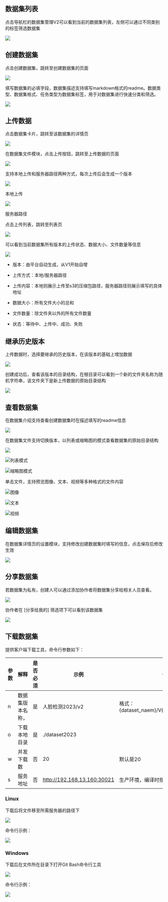 ## 数据集列表

点击导航栏的数据集管理V2可以看到当前的数据集列表，左侧可以通过不同类别的标签筛选数据集

![](images/image.png)



## 创建数据集

点击创建数据集，跳转至创建数据集的页面

![](images/image-1.png)



填写数据集的必填字段，数据集描述支持填写markdown格式的readme。数据类型、数据集格式、任务类型为数据集标签，用于对数据集进行快速分类和筛选。

![](images/image-2.png)



## 上传数据

点击数据集卡片，跳转至该数据集的详情页

![](images/image-3.png)



在数据集文件模块，点击上传按钮，跳转至上传数据的页面

![](images/image-4.png)



支持本地上传和服务器路径两种方式，每次上传后会生成一个版本

![](images/image-5.png)

本地上传

![](images/image-6.png)

服务器路径



点击上传列表，跳转至列表页

![](images/image-7.png)



可以看到当前数据集所有版本的上传状态、数据大小、文件数量等信息

![](images/image-8.png)

* 版本：由平台自动生成，从V1开始自增

* 上传方式：本地/服务器路径

* 上传内容：本地则展示上传至s3的压缩包路径，服务器路径则展示填写的具体地址

* 数据大小：所有文件大小的总和

* 文件数量：除文件夹以外的所有文件数量

* 状态：等待中、上传中、成功、失败



## 继承历史版本

上传数据时，选择要继承的历史版本，在该版本的基础上增加数据

![](images/image-9.png)

创建成功后，查看该版本的目录结构，在根目录可以看到一个新的文件夹名称为随机字符串，该文件夹下是新上传数据的原始目录结构

![](images/image-10.png)



## 查看数据集

在数据集介绍支持查看创建数据集时在描述填写的readme信息

![](images/image-11.png)

在数据集文件支持切换版本，以列表或缩略图的模式查看数据集的原始目录结构

![](images/image-12.png)

![列表模式](images/image-13.png)

![缩略图模式](images/image-14.png)



单击文件，支持预览图像、文本、视频等多种格式的文件内容

![图像](images/image-15.png)

![文本](images/image-16.png)

![视频](images/image-17.png)



## 编辑数据集

在数据集详情页的设置模块，支持修改创建数据集时填写的信息，点击保存后修改生效

![](images/image-18.png)



## 分享数据集

若数据集为私有，创建人可以通过添加协作者将数据集分享给相关人员查看。

![](images/image-19.png)

协作者在 \[分享给我的] 筛选项下可以看到该数据集

![](images/image-20.png)



## 下载数据集

提供客户端下载工具，命令行参数如下：

| 参数 | 解释       | 是否必须 | 示例                          | 备注                                         |
| -- | -------- | ---- | --------------------------- | ------------------------------------------ |
| n  | 数据集版本名称， | 是    | 人脸检测2023/v2                 | 格式：{dataset\_naem}/V{datset\_verson\_nmum} |
| o  | 下载本地目录   | 是    | ./dataset2023               |                                            |
| w  | 并发下载数    | 否    | 20                          | 默认是20                                      |
| s  | 服务地址     | 否    | http://192.168.13.160:30021 | 生产环境，编译时指定到生成环境                            |

### Linux



下载后将文件移至所需服务器的路径下

![](images/image-21.png)

命令行示例：

![](images/image-22.png)



### Windows



下载后在文件所在目录下打开Git Bash命令行工具

![](images/image-23.png)

命令行示例：&#x20;

![](images/image-24.png)


